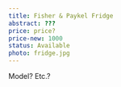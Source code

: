 ```yaml
---
title: Fisher & Paykel Fridge
abstract: ???
price: price?
price-new: 1000
status: Available
photo: fridge.jpg
---
```

Model?  Etc.?
